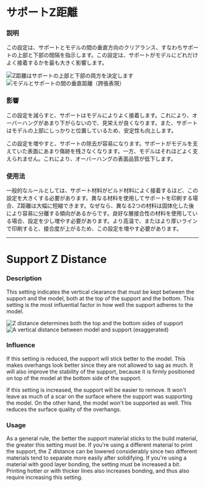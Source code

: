 サポートZ距離
====
### **説明**
この設定は、サポートとモデルの間の垂直方向のクリアランス、すなわちサポートの上部と下部の間隔を指示します。この設定は、サポートがモデルにどれだけよく接着するかを最も大きく影響します。

![Z距離はサポートの上部と下部の両方を決定します](../images/support_top_bottom_distance.svg)
![モデルとサポートの間の垂直距離（誇張表現）](../images/support_z_distance.png)

### **影響**
この設定を減らすと、サポートはモデルによりよく接着します。これにより、オーバーハングがあまり下がらないので、見栄えが良くなります。また、サポートはモデルの上部にしっかりと位置しているため、安定性も向上します。

この設定を増やすと、サポートの除去が容易になります。サポートがモデルを支えていた表面にあまり傷跡を残さなくなります。一方、モデルはそれほどよく支えられません。これにより、オーバーハングの表面品質が低下します。

### **使用法**
一般的なルールとしては、サポート材料がビルド材料によく接着するほど、この設定を大きくする必要があります。異なる材料を使用してサポートを印刷する場合、Z距離は大幅に短縮できます。なぜなら、異なる2つの材料は固体化した後により容易に分離する傾向があるからです。良好な層接合性の材料を使用している場合、設定を少し増やす必要があります。より高温で、またはより厚いラインで印刷すると、接合度が上がるため、この設定を増やす必要があります。

---

Support Z Distance
====
### **Description**
This setting indicates the vertical clearance that must be kept between the support and the model, both at the top of the support and the bottom. This setting is the most influential factor in how well the support adheres to the model.

![Z distance determines both the top and the bottom sides of support](../images/support_top_bottom_distance.svg)
![A vertical distance between model and support (exaggerated)](../images/support_z_distance.png)

### **Influence**
If this setting is reduced, the support will stick better to the model. This makes overhangs look better since they are not allowed to sag as much. It will also improve the stability of the support, because it is firmly positioned on top of the model at the bottom side of the support.

If this setting is increased, the support will be easier to remove. It won't leave as much of a scar on the surface where the support was supporting the model. On the other hand, the model won't be supported as well. This reduces the surface quality of the overhangs.

### **Usage**
As a general rule, the better the support material sticks to the build material, the greater this setting must be. If you're using a different material to print the support, the Z distance can be lowered considerably since two different materials tend to separate more easily after solidifying. If you're using a material with good layer bonding, the setting must be increased a bit. Printing hotter or with thicker lines also increases bonding, and thus also require increasing this setting.